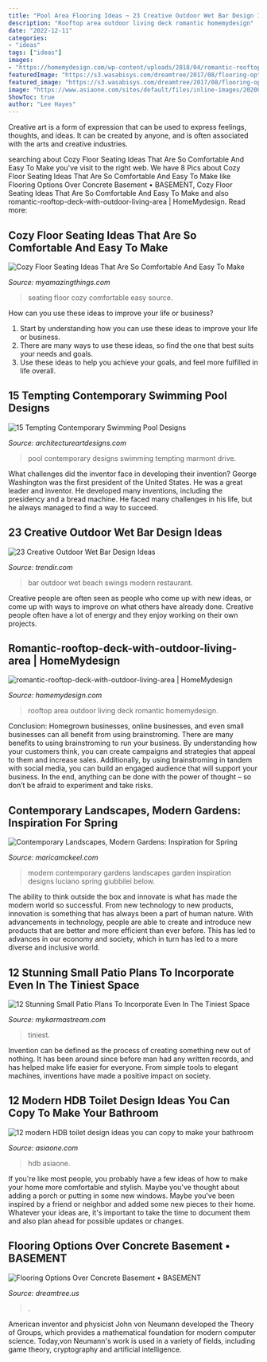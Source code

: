 ```yaml
---
title: "Pool Area Flooring Ideas ~ 23 Creative Outdoor Wet Bar Design Ideas"
description: "Rooftop area outdoor living deck romantic homemydesign"
date: "2022-12-11"
categories:
- "ideas"
tags: ["ideas"]
images:
- "https://homemydesign.com/wp-content/uploads/2018/04/romantic-rooftop-deck-with-outdoor-living-area.jpg"
featuredImage: "https://s3.wasabisys.com/dreamtree/2017/08/flooring-options-over-concrete-basement-1024x1024.jpg"
featured_image: "https://s3.wasabisys.com/dreamtree/2017/08/flooring-options-over-concrete-basement-1024x1024.jpg"
image: "https://www.asiaone.com/sites/default/files/inline-images/20200115_northwest_guru_0.jpg"
ShowToc: true
author: "Lee Hayes"
---
```



Creative art is a form of expression that can be used to express feelings, thoughts, and ideas. It can be created by anyone, and is often associated with the arts and creative industries.

	

		
searching about Cozy Floor Seating Ideas That Are So Comfortable And Easy To Make you've visit to the right web. We have 8 Pics about Cozy Floor Seating Ideas That Are So Comfortable And Easy To Make like Flooring Options Over Concrete Basement • BASEMENT, Cozy Floor Seating Ideas That Are So Comfortable And Easy To Make and also romantic-rooftop-deck-with-outdoor-living-area | HomeMydesign. Read more:
		
    
## Cozy Floor Seating Ideas That Are So Comfortable And Easy To Make

<img loading=lazy src="http://myamazingthings.com/wp-content/uploads/2017/08/floor-seating-15.jpeg" onerror="this.onerror=null;this.src='https://tse2.mm.bing.net/th?id=OIP.yqSk2HP2zcImSHNkM2JMBAHaLH&amp;pid=15.1';" alt="Cozy Floor Seating Ideas That Are So Comfortable And Easy To Make">

_Source: myamazingthings.com_

>seating floor cozy comfortable easy source. 

	

How can you use these ideas to improve your life or business?
1. Start by understanding how you can use these ideas to improve your life or business.
2. There are many ways to use these ideas, so find the one that best suits your needs and goals.
3. Use these ideas to help you achieve your goals, and feel more fulfilled in life overall.

    
## 15 Tempting Contemporary Swimming Pool Designs

<img loading=lazy src="https://www.architectureartdesigns.com/wp-content/uploads/2014/09/15-Tempting-Contemporary-Swimming-Pool-Designs-11-630x898.jpg" onerror="this.onerror=null;this.src='https://tse2.mm.bing.net/th?id=OIP.LzbIwxxD8A4HBUZdn7cGRgHaKj&amp;pid=15.1';" alt="15 Tempting Contemporary Swimming Pool Designs">

_Source: architectureartdesigns.com_

>pool contemporary designs swimming tempting marmont drive. 

	

What challenges did the inventor face in developing their invention?
George Washington was the first president of the United States. He was a great leader and inventor. He developed many inventions, including the presidency and a bread machine. He faced many challenges in his life, but he always managed to find a way to succeed.

    
## 23 Creative Outdoor Wet Bar Design Ideas

<img loading=lazy src="http://cdn.trendir.com/wp-content/uploads/2016/06/Hanging-bar-chairs.jpg" onerror="this.onerror=null;this.src='https://tse3.mm.bing.net/th?id=OIP.T_xqo3r8w60yGNka02yeywHaLH&amp;pid=15.1';" alt="23 Creative Outdoor Wet Bar Design Ideas">

_Source: trendir.com_

>bar outdoor wet beach swings modern restaurant. 

	

Creative people are often seen as people who come up with new ideas, or come up with ways to improve on what others have already done. Creative people often have a lot of energy and they enjoy working on their own projects.

    
## Romantic-rooftop-deck-with-outdoor-living-area | HomeMydesign

<img loading=lazy src="https://homemydesign.com/wp-content/uploads/2018/04/romantic-rooftop-deck-with-outdoor-living-area.jpg" onerror="this.onerror=null;this.src='https://tse2.mm.bing.net/th?id=OIP.AoNeN6LcrYAfmPKcRtdHXQHaLG&amp;pid=15.1';" alt="romantic-rooftop-deck-with-outdoor-living-area | HomeMydesign">

_Source: homemydesign.com_

>rooftop area outdoor living deck romantic homemydesign. 

	

Conclusion: Homegrown businesses, online businesses, and even small businesses can all benefit from using brainstroming.
There are many benefits to using brainstroming to run your business. By understanding how your customers think, you can create campaigns and strategies that appeal to them and increase sales. Additionally, by using brainstroming in tandem with social media, you can build an engaged audience that will support your business. In the end, anything can be done with the power of thought – so don’t be afraid to experiment and take risks.

    
## Contemporary Landscapes, Modern Gardens: Inspiration For Spring

<img loading=lazy src="http://maricamckeel.com/wp-content/uploads/2015/03/luciano-giubbilei3.jpg" onerror="this.onerror=null;this.src='https://tse3.mm.bing.net/th?id=OIP.p42B4o2BJ43epwIH9pmsEAHaLn&amp;pid=15.1';" alt="Contemporary Landscapes, Modern Gardens: Inspiration for Spring">

_Source: maricamckeel.com_

>modern contemporary gardens landscapes garden inspiration designs luciano spring giubbilei below. 

	

The ability to think outside the box and innovate is what has made the modern world so successful. From new technology to new products, innovation is something that has always been a part of human nature. With advancements in technology, people are able to create and introduce new products that are better and more efficient than ever before. This has led to advances in our economy and society, which in turn has led to a more diverse and inclusive world.

    
## 12 Stunning Small Patio Plans To Incorporate Even In The Tiniest Space

<img loading=lazy src="http://mykarmastream.com/wp-content/uploads/2017/08/patio-design-2.jpg" onerror="this.onerror=null;this.src='https://tse1.mm.bing.net/th?id=OIP.sMCdHvG9vlBkipSK7_2iqQHaLH&amp;pid=15.1';" alt="12 Stunning Small Patio Plans To Incorporate Even In The Tiniest Space">

_Source: mykarmastream.com_

>tiniest. 

	

Invention can be defined as the process of creating something new out of nothing. It has been around since before man had any written records, and has helped make life easier for everyone. From simple tools to elegant machines, inventions have made a positive impact on society.

    
## 12 Modern HDB Toilet Design Ideas You Can Copy To Make Your Bathroom

<img loading=lazy src="https://www.asiaone.com/sites/default/files/inline-images/20200115_northwest_guru_0.jpg" onerror="this.onerror=null;this.src='https://tse4.mm.bing.net/th?id=OIP.YK7546yzuNX3bed7xkvgzQHaL2&amp;pid=15.1';" alt="12 modern HDB toilet design ideas you can copy to make your bathroom">

_Source: asiaone.com_

>hdb asiaone. 

	

If you're like most people, you probably have a few ideas of how to make your home more comfortable and stylish. Maybe you've thought about adding a porch or putting in some new windows. Maybe you've been inspired by a friend or neighbor and added some new pieces to their home. Whatever your ideas are, it's important to take the time to document them and also plan ahead for possible updates or changes.

    
## Flooring Options Over Concrete Basement • BASEMENT

<img loading=lazy src="https://s3.wasabisys.com/dreamtree/2017/08/flooring-options-over-concrete-basement-1024x1024.jpg" onerror="this.onerror=null;this.src='https://tse4.mm.bing.net/th?id=OIP.1BkWaiv_lGJ-nl80CVgS2AHaHa&amp;pid=15.1';" alt="Flooring Options Over Concrete Basement • BASEMENT">

_Source: dreamtree.us_

>. 

	

American inventor and physicist John von Neumann developed the Theory of Groups, which provides a mathematical foundation for modern computer science. Today,von Neumann's work is used in a variety of fields, including game theory, cryptography and artificial intelligence.

